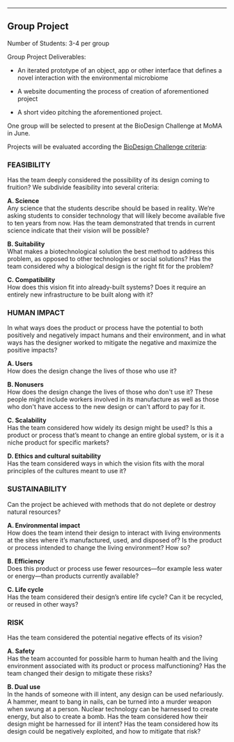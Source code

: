 
___
## Group Project



Number of Students: 3-4 per group

Group Project Deliverables:

* An iterated prototype of an object, app or other interface that defines a novel interaction with the environmental microbiome

* A website documenting the process of creation of aforementioned project

* A short video pitching the aforementioned project.



One group will be selected to present at the BioDesign Challenge at MoMA in June. 



Projects will be evaluated according the [BioDesign Challenge criteria](http://biodesignchallenge.org/rules/):

### FEASIBILITY

Has the team deeply considered the possibility of its design coming to fruition? We subdivide feasibility into several criteria:

**A. Science**  
Any science that the students describe should be based in reality. We’re asking students to consider technology that will likely become available five to ten years from now. Has the team demonstrated that trends in current science indicate that their vision will be possible?

**B. Suitability**  
What makes a biotechnological solution the best method to address this problem, as opposed to other technologies or social solutions? Has the team considered why a biological design is the right fit for the problem?

**C. Compatibility**  
How does this vision fit into already-built systems? Does it require an entirely new infrastructure to be built along with it?



### HUMAN IMPACT

In what ways does the product or process have the potential to both positively and negatively impact humans and their environment, and in what ways has the designer worked to mitigate the negative and maximize the positive impacts?

**A. Users**  
How does the design change the lives of those who use it?

**B. Nonusers**  
How does the design change the lives of those who don't use it? These people might include workers involved in its manufacture as well as those who don't have access to the new design or can't afford to pay for it.

**C. Scalability**  
Has the team considered how widely its design might be used? Is this a product or process that’s meant to change an entire global system, or is it a niche product for specific markets?

**D. Ethics and cultural suitability**  
Has the team considered ways in which the vision fits with the moral principles of the cultures meant to use it?



### SUSTAINABILITY

Can the project be achieved with methods that do not deplete or destroy natural resources?

**A. Environmental impact**  
How does the team intend their design to interact with living environments at the sites where it’s manufactured, used, and disposed of? Is the product or process intended to change the living environment? How so?

**B. Efficiency**  
Does this product or process use fewer resources—for example less water or energy—than products currently available?

**C. Life cycle**  
Has the team considered their design’s entire life cycle? Can it be recycled, or reused in other ways?

###  RISK

Has the team considered the potential negative effects of its vision?

**A. Safety**  
Has the team accounted for possible harm to human health and the living environment associated with its product or process malfunctioning? Has the team changed their design to mitigate these risks?

**B. Dual use**  
In the hands of someone with ill intent, any design can be used nefariously. A hammer, meant to bang in nails, can be turned into a murder weapon when swung at a person. Nuclear technology can be harnessed to create energy, but also to create a bomb. Has the team considered how their design might be harnessed for ill intent? Has the team considered how its design could be negatively exploited, and how to mitigate that risk?

